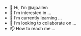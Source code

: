 - 👋 Hi, I’m @ajpallen
- 👀 I’m interested in ...
- 🌱 I’m currently learning ...
- 💞️ I’m looking to collaborate on ...
- 📫 How to reach me ...

<!---
ajpallen/ajpallen is a ✨ special ✨ repository because its `README.md` (this file) appears on your GitHub profile.
You can click the Preview link to take a look at your changes.
--->
